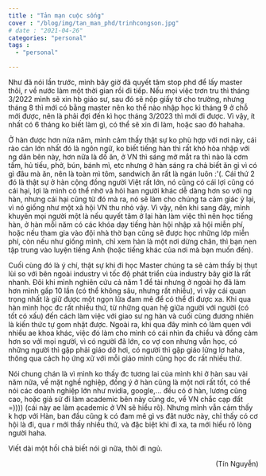 ```yaml
---
title : "Tản mạn cuộc sống"
cover : "/blog/img/tan_man_phd/trinhcongson.jpg"
# date : "2021-04-26"
categories: "personal"
tags : 
  - "personal"

---
```

Như đã nói lần trước, mình bây giờ đã quyết tâm stop phd để lấy master thôi, r về nước làm một thời gian rồi đi tiếp. Nếu mọi việc trơn tru thì tháng 3/2022 mình sẽ xin hb giáo sư, sau đó sẽ nộp giấy tờ cho trường, nhưng tháng 8 thì mới có bằng master nên ko thể nào nhập học kì tháng 9 ở chỗ mới được, nên là phải đợi đến kì học tháng 3/2023 thì mới đi được. Vì vậy, ít nhất có 6 tháng ko biết làm gì, có thể sẽ xin đi làm, hoặc sao đó hahaha.

Ở hàn được hơn nửa năm, mình cảm thấy thật sự ko phù hợp với nơi này, cái rào cản lớn nhất đó là ngôn ngữ, ko biết tiếng hàn thì rất khó hòa nhập với ng dân bên này, hơn nữa là đồ ăn, ở VN thì sáng mở mắt ra thì nào là cơm tấm, hủ tiếu, phở, bún, bánh mì, etc nhưng ở hàn sáng ra chả biết ăn gì vì có gì đâu mà ăn, nên là toàn mì tôm, sandwich ăn rất là ngán luôn :'(. Cái thứ 2 đó là thật sự ở hàn cộng đồng người Việt rất lớn, nó cũng có cái lợi cũng có cái hại, lợi là mình có thể nhờ vả hỏi han người khác dễ dàng hơn so với ng hàn, nhưng cái hại cũng từ đó mà ra, nó sẽ làm cho chúng ta cảm giác ỷ lại, vì nó giống như một xã hội VN thu nhỏ vậy. Vì vậy, nên khi sang đây, mình khuyên mọi người một là nếu quyết tâm ở lại hàn làm việc thì nên học tiếng hàn, ở hàn mỗi năm có các khóa dạy tiếng hàn hội nhập xã hội miễn phí, hoặc nếu tham gia vào đội nhà thờ bạn cũng sẽ được học những lớp miễn phí, còn nếu như giống mình, chỉ xem hàn là một nơi dừng chân, thì bạn nen tập trung vào luyện tiếng Anh (hoặc tiếng khác của nơi mà bạn muốn đến).

Cuối cùng đó là ý chí, thật sự khi đi học Master chúng ta sẽ cảm thấy bị thụt lùi so với bên ngoài industry vì tốc độ phát triển của industry bây giờ là rất nhanh. Đôi khi mình nghiên cứu cả năm 1 đề tài nhưng ở ngoài họ đã làm hơn mình gấp 10 lần (có thể không sâu, nhưng rất nhiều), vì vậy cái quan trọng nhất là giữ được một ngọn lửa đam mê để có thể  đi được xa. Khi qua hàn mình học đc rất nhiều thứ, từ những quan hệ giữa người với người (có tốt có xấu) đến cách làm việc với giao sư ng hàn và cuối cùng đương nhiên là kiến thức tự gom nhặt được. Ngoài ra, khi qua đây mình có làm quen với nhiều ae khoa khác, việc đó làm cho mình có cái nhìn đa chiều và đồng cảm hơn so với mọi người, vì có người đã lớn, co vợ con nhưng vẫn học, có những người thì gặp phải giáo dở hơi, có người thì gặp giáo lửng lơ haha, thông qua cách họ ứng xử với mỗi giáo mình cũng học đc rất nhiều thứ.

Nói chung chán là vì mình ko thấy đc tương lai của mình khi ở hàn sau vài năm nữa, về mặt nghề nghiệp, đồng ý ở hàn cũng là một nơi rất tốt, có thể nói các doanh nghiệp lớn như nvidia, google,... đều có ở hàn, lương cũng cao, hoặc giả sử đi làm academic bên này cũng dc, về VN chắc cạp đất =)))) (cái này ae làm academic ở VN sẽ hiểu rõ). Nhưng mình vẫn cảm thấy k hợp với Hàn, ban đầu cũng k có đam mê gì vs đât nước này, chỉ thấy có cơ hội là đi, qua r mới thấy nhiều thứ, và đặc biệt khi đi xa, ta mới hiểu rõ lòng người haha.

Viết dài một hồi chả biết nói gì nữa, thôi đi ngủ.



<div style="text-align: right"> (Tín Nguyễn) </div>
